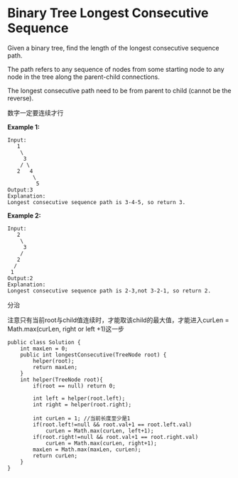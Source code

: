 # Binary Tree Longest Consecutive Sequence

Given a binary tree, find the length of the longest consecutive sequence path.

The path refers to any sequence of nodes from some starting node to any node in the tree along the parent-child connections. 

The longest consecutive path need to be from parent to child (cannot be the reverse).

数字一定要连续才行

**Example 1:**
```
Input:
   1
    \
     3
    / \
   2   4
        \
         5
Output:3
Explanation:
Longest consecutive sequence path is 3-4-5, so return 3.
```

**Example 2:**
```
Input:
   2
    \
     3
    / 
   2    
  / 
 1
Output:2
Explanation:
Longest consecutive sequence path is 2-3,not 3-2-1, so return 2.
```
分治

注意只有当前root与child值连续时，才能取该child的最大值，才能进入curLen = Math.max(curLen, right or left +1)这一步
```
public class Solution {
    int maxLen = 0;
    public int longestConsecutive(TreeNode root) {
        helper(root);
        return maxLen;
    }
    int helper(TreeNode root){
        if(root == null) return 0;

        int left = helper(root.left);
        int right = helper(root.right);
        
        int curLen = 1; //当前长度至少是1
        if(root.left!=null && root.val+1 == root.left.val)
            curLen = Math.max(curLen, left+1);
        if(root.right!=null && root.val+1 == root.right.val)
            curLen = Math.max(curLen, right+1);
        maxLen = Math.max(maxLen, curLen);
        return curLen;
    }
}
```
